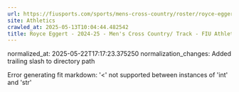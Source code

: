 ```yaml
---
url: https://fiusports.com/sports/mens-cross-country/roster/royce-eggert/12918/
site: Athletics
crawled_at: 2025-05-13T10:04:44.482542
title: Royce Eggert - 2024-25 - Men's Cross Country/ Track - FIU Athletics
---
```

normalized_at: 2025-05-22T17:17:23.375250
normalization_changes: Added trailing slash to directory path

Error generating fit markdown: '<' not supported between instances of 'int' and 'str'